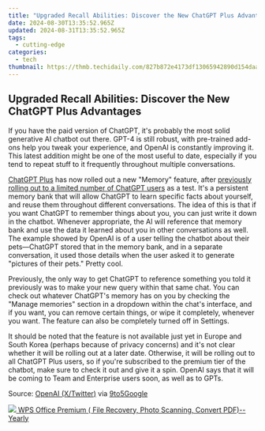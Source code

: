 ```yaml
---
title: "Upgraded Recall Abilities: Discover the New ChatGPT Plus Advantages"
date: 2024-08-30T13:35:52.965Z
updated: 2024-08-31T13:35:52.965Z
tags:
  - cutting-edge
categories:
  - tech
thumbnail: https://thmb.techidaily.com/827b872e4173df13065942890d154daad888484fdfd2bc619bdcccf2bd014463.jpeg
---
```


## Upgraded Recall Abilities: Discover the New ChatGPT Plus Advantages

If you have the paid version of ChatGPT, it's probably the most solid generative AI chatbot out there. GPT-4 is still robust, with pre-trained add-ons help you tweak your experience, and OpenAI is constantly improving it. This latest addition might be one of the most useful to date, especially if you tend to repeat stuff to it frequently throughout multiple conversations.

[ChatGPT Plus](https://android-location.techidaily.com/in-2024-3-effective-methods-to-fake-gps-location-on-android-for-your-vivo-y78t-drfone-by-drfone-virtual/) has now rolled out a new "Memory" feature, after [previously rolling out to a limited number of ChatGPT users](https://win-howtos.techidaily.com/effortless-remedies-to-tackle-the-0-hurdle-in-updating-windows-successfully/) as a test. It's a persistent memory bank that will allow ChatGPT to learn specific facts about yourself, and reuse them throughout different conversations. The idea of this is that if you want ChatGPT to remember things about you, you can just write it down in the chatbot. Whenever appropriate, the AI will reference that memory bank and use the data it learned about you in other conversations as well. The example showed by OpenAI is of a user telling the chatbot about their pets—ChatGPT stored that in the memory bank, and in a separate conversation, it used those details when the user asked it to generate "pictures of their pets." Pretty cool.

 Previously, the only way to get ChatGPT to reference something you told it previously was to make your new query within that same chat. You can check out whatever ChatGPT's memory has on you by checking the "Manage memories" section in a dropdown within the chat's interface, and if you want, you can remove certain things, or wipe it completely, whenever you want. The feature can also be completely turned off in Settings.

 It should be noted that the feature is not available just yet in Europe and South Korea (perhaps because of privacy concerns) and it's not clear whether it will be rolling out at a later date. Otherwise, it will be rolling out to all ChatGPT Plus users, so if you're subscribed to the premium tier of the chatbot, make sure to check it out and give it a spin. OpenAI says that it will be coming to Team and Enterprise users soon, as well as to GPTs.

 Source: [OpenAI (X/Twitter)](https://twitter.com/OpenAI/status/1784992796669096181) via [9to5Google](https://9to5google.com/2024/04/30/chatgpt-memory-feature/)

<ins class="adsbygoogle"
     style="display:block"
     data-ad-format="autorelaxed"
     data-ad-client="ca-pub-7571918770474297"
     data-ad-slot="1223367746"></ins>



<ins class="adsbygoogle"
     style="display:block"
     data-ad-client="ca-pub-7571918770474297"
     data-ad-slot="8358498916"
     data-ad-format="auto"
     data-full-width-responsive="true"></ins>



<!-- affiliate ads begin -->
<a href="https://secure.2checkout.com/order/checkout.php?PRODS=38729081&QTY=1&AFFILIATE=108875&CART=1"><img src="https://website-prod.cache.wpscdn.com/img/wps-writer-free-word-processor-1x.3d9c80d.png" border="0">
WPS Office Premium ( File Recovery, Photo Scanning, Convert PDF)--Yearly</a>
<!-- affiliate ads end -->